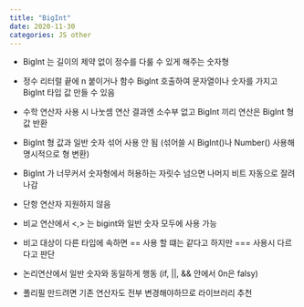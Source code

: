 ```yaml
---
title: "BigInt"
date: 2020-11-30
categories: JS other
---
```


- BigInt 는 길이의 제약 없이 정수를 다룰 수 있게 해주는 숫자형

- 정수 리터럴 끝에 n 붙이거나 함수 BigInt 호출하여 문자열이나 숫자를 가지고 BigInt 타입 값 만들 수 있음

- 수학 연산자 사용 시 나눗셈 연산 결과엔 소수부 없고 BigInt 끼리 연산은 BigInt 형 값 반환

- BigInt 형 값과 일반 숫자 섞어 사용 안 됨 (섞어쓸 시 BigInt()나 Number() 사용해 명시적으로 형 변환)

- BigInt 가 너무커서 숫자형에서 허용하는 자릿수 넘으면 나머지 비트 자동으로 잘려나감

- 단항 연산자 지원하지 않음

- 비교 연산에서 <,> 는 bigint와 일반 숫자 모두에 사용 가능

- 비고 대상이 다른 타입에 속하면 == 사용 할 떄는 같다고 하지만 === 사용시 다르다고 판단

- 논리연산에서 일반 숫자와 동일하게 행동 (if, ||, && 안에서 0n은 falsy)

- 폴리필 만드려면 기존 연산자도 전부 변경해야하므로 라이브러리 추천
